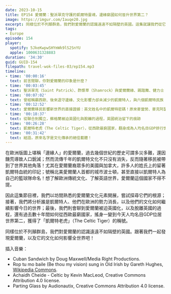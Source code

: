 ```yaml
---
date: 2023-10-15
title: EP154 愛爾蘭：聖派翠克守護的凱爾特靈魂，邊緣窮國如何晉升世界第二？
image: https://imgur.com/Iauqe20.jpg
excerpt: 同樣位於不列顛群島，我們對愛爾蘭的認識遠遠不如隔壁的英國。這集就讓我們從它的文化元素、凱爾特歷史根源、被迫整合後又脫離英國的過程、創造經濟奇蹟的歷史，好好的來認識它！
tags:
- Europe
episode: 154
player:
  spotify: 5JkeKwpwSHYmWk9lS2SnYU
  apple: 1000631328883
duration: '34:30'
guid: GUID-154
filepath: travel-wok-files-03/ep154.mp3
timeline:
- time: '00:00:16'
  text: 前言閒聊，你對愛爾蘭的印象是什麼？
- time: '00:03:45'
  text: 聖派翠克（Saint Patrick）、酢漿草（Shamrock）與愛爾蘭綠、踢踏舞、健力士（Guinness）啤酒
- time: '00:07:02'
  text: 曾經稱霸西歐、後來退守邊緣、文化影響力卻未減少的凱爾特人，與六個凱爾特民族（Celtic Nations）
- time: '00:12:52'
  text: 愛爾蘭移民影響新世界的直接證據：英文姓名中的凱爾特密碼！原來麥當勞、麥克阿瑟、歐尼爾、史恩．康納萊這些名字都來自凱爾特？
- time: '00:18:37'
  text: 從聯合到獨立，蘇格蘭被迫英國化與脫離的過程，英國統治留下的痕跡
- time: '00:26:28'
  text: 凱爾特老虎（The Celtic Tiger），從西歐最窮國家，翻身成為人均名目GDP排行世界第二的外資熱點
- time: '00:31:42'
  text: 結語，原來名字是文化傳承的絕佳載體！
---
```

在歐洲版圖上堪稱「邊緣人」的愛爾蘭，過去幾個世紀的歷史可謂多災多難，還因饑荒導致人口銳減；然而流傳千年的凱爾特文化不只沒有消失，反而隨著移民被帶到了世界其他角落！尤其在愛爾蘭裔眾多的美國與加拿大，許多人的姓氏上的留著凱爾特血統的印記；號稱北美愛爾蘭人首都的城市波士頓，甚至直接以凱爾特人為自己的籃球隊命名！想了解歐洲傳統文化、了解英語世界，愛爾蘭這個國家不得不提。

因此這集節目裡，我們以坊間熟悉的愛爾蘭文化元素開展，嘗試探尋它們的根源；接著，我們將分析誰是凱爾特人、他們在歐洲的勢力消長，以及他們的文化如何繼續影響今日的世界；最後，我們則會聊到愛爾蘭被迫英國化，以及脫離英國的過程，還有過去數十年間如何從西歐最窮國家，搖身一變到今天人均名目GDP位居世界第二，獲得了「凱爾特老虎」（The Celtic Tiger）的稱號。

同樣位於不列顛群島，我們對愛爾蘭的認識遠遠不如隔壁的英國。跟著我們一起發現愛爾蘭，以及它的文化如何影響全世界吧！

插入音樂：

* Cuban Sandwich by Doug Maxwell/Media Right Productions.
* Rop tu mo baile (Be thou my vision) sung in Old Irish by Gareth Hughes, [Wikipedia Commons](https://en.wikipedia.org/wiki/File:Rop_tu_mo_baile.ogg).
* Achaidh Cheide - Celtic by Kevin MacLeod, Creative Commons Attribution 4.0 license.
* Parting Glass by Audionautix, Creative Commons Attribution 4.0 license.
